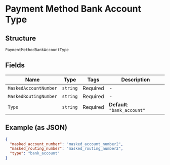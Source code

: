 
# Payment Method Bank Account Type

## Structure

`PaymentMethodBankAccountType`

## Fields

| Name | Type | Tags | Description |
|  --- | --- | --- | --- |
| `MaskedAccountNumber` | `string` | Required | - |
| `MaskedRoutingNumber` | `string` | Required | - |
| `Type` | `string` | Required | **Default**: `"bank_account"` |

## Example (as JSON)

```json
{
  "masked_account_number": "masked_account_number2",
  "masked_routing_number": "masked_routing_number2",
  "type": "bank_account"
}
```

